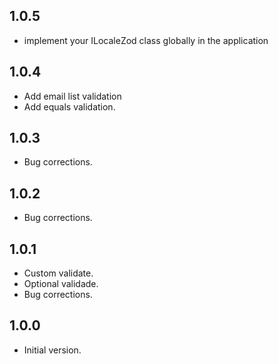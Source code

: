 ## 1.0.5

- implement your ILocaleZod class globally in the application


## 1.0.4

- Add email list validation
- Add equals validation.


## 1.0.3

- Bug corrections.


## 1.0.2

- Bug corrections.


## 1.0.1

- Custom validate.
- Optional validade.
- Bug corrections.


## 1.0.0

- Initial version.
